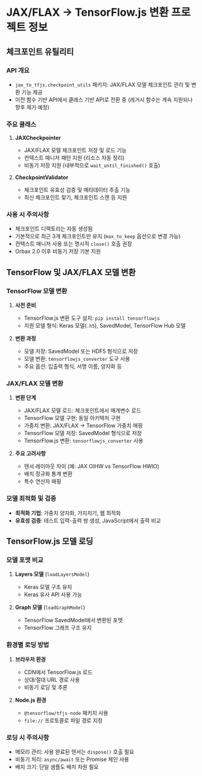# JAX/FLAX → TensorFlow.js 변환 프로젝트 정보

## 체크포인트 유틸리티

### API 개요
- `jax_to_tfjs.checkpoint_utils` 패키지: JAX/FLAX 모델 체크포인트 관리 및 변환 기능 제공
- 이전 함수 기반 API에서 클래스 기반 API로 전환 중 (레거시 함수는 계속 지원되나 향후 제거 예정)

### 주요 클래스
1. **JAXCheckpointer**
   - JAX/FLAX 모델 체크포인트 저장 및 로드 기능
   - 컨텍스트 매니저 패턴 지원 (리소스 자동 정리)
   - 비동기 저장 지원 (내부적으로 `wait_until_finished()` 호출)

2. **CheckpointValidator**
   - 체크포인트 유효성 검증 및 메타데이터 추출 기능
   - 최신 체크포인트 찾기, 체크포인트 스캔 등 지원

### 사용 시 주의사항
- 체크포인트 디렉토리는 자동 생성됨
- 기본적으로 최근 3개 체크포인트만 유지 (`max_to_keep` 옵션으로 변경 가능)
- 컨텍스트 매니저 사용 또는 명시적 `close()` 호출 권장
- Orbax 2.0 이후 비동기 저장 기본 지원

## TensorFlow 및 JAX/FLAX 모델 변환

### TensorFlow 모델 변환
1. **사전 준비**
   - TensorFlow.js 변환 도구 설치: `pip install tensorflowjs`
   - 지원 모델 형식: Keras 모델(`.h5`), SavedModel, TensorFlow Hub 모델

2. **변환 과정**
   - 모델 저장: SavedModel 또는 HDF5 형식으로 저장
   - 모델 변환: `tensorflowjs_converter` 도구 사용
   - 주요 옵션: 입출력 형식, 서명 이름, 양자화 등

### JAX/FLAX 모델 변환
1. **변환 단계**
   - JAX/FLAX 모델 로드: 체크포인트에서 매개변수 로드
   - TensorFlow 모델 구현: 동일 아키텍처 구현
   - 가중치 변환: JAX/FLAX → TensorFlow 가중치 매핑
   - TensorFlow 모델 저장: SavedModel 형식으로 저장
   - TensorFlow.js 변환: `tensorflowjs_converter` 사용

2. **주요 고려사항**
   - 텐서 레이아웃 차이 (예: JAX OIHW vs TensorFlow HWIO)
   - 배치 정규화 통계 변환
   - 특수 연산자 매핑

### 모델 최적화 및 검증
- **최적화 기법**: 가중치 양자화, 가지치기, 웹 최적화
- **유효성 검증**: 테스트 입력-출력 쌍 생성, JavaScript에서 출력 비교

## TensorFlow.js 모델 로딩

### 모델 포맷 비교
1. **Layers 모델** (`loadLayersModel`)
   - Keras 모델 구조 유지
   - Keras 유사 API 사용 가능

2. **Graph 모델** (`loadGraphModel`)
   - TensorFlow SavedModel에서 변환된 포맷
   - TensorFlow 그래프 구조 유지

### 환경별 로딩 방법
1. **브라우저 환경**
   - CDN에서 TensorFlow.js 로드
   - 상대/절대 URL 경로 사용
   - 비동기 로딩 및 추론

2. **Node.js 환경**
   - `@tensorflow/tfjs-node` 패키지 사용
   - `file://` 프로토콜로 파일 경로 지정

### 로딩 시 주의사항
- 메모리 관리: 사용 완료된 텐서는 `dispose()` 호출 필요
- 비동기 처리: `async/await` 또는 Promise 체인 사용
- 배치 크기: 단일 샘플도 배치 차원 필요 